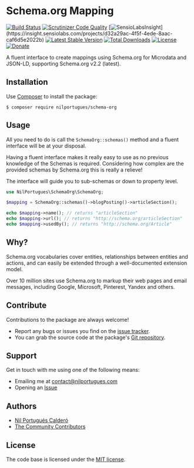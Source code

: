 # Schema.org Mapping

[![Build Status](https://travis-ci.org/nilportugues/php-schema.org-mapping.svg?branch=master)](https://travis-ci.org/nilportugues/php-schema.org-mapping)
[![Scrutinizer Code Quality](https://scrutinizer-ci.com/g/nilportugues/schema.org-mapping/badges/quality-score.png)](https://scrutinizer-ci.com/g/nilportugues/schema.org-mapping/?branch=master) [![SensioLabsInsight](https://insight.sensiolabs.com/projects/d32a29ac-4f5f-4ede-8aac-caf6d5e2022b/mini.png??)](https://insight.sensiolabs.com/projects/d32a29ac-4f5f-4ede-8aac-caf6d5e2022b) 
[![Latest Stable Version](https://poser.pugx.org/nilportugues/schema-org/v/stable)](https://packagist.org/packages/nilportugues/schema-org) 
[![Total Downloads](https://poser.pugx.org/nilportugues/schema-org/downloads)](https://packagist.org/packages/nilportugues/schema-org) 
[![License](https://poser.pugx.org/nilportugues/schema-org/license)](https://packagist.org/packages/nilportugues/schema-org) 
[![Donate](https://www.paypalobjects.com/en_US/i/btn/btn_donate_SM.gif)](https://paypal.me/nilportugues)

A fluent interface to create mappings using Schema.org for Microdata and JSON-LD, supporting Schema.org v2.2 (latest).

## Installation

Use [Composer](https://getcomposer.org) to install the package:

```
$ composer require nilportugues/schema-org
```

## Usage

All you need to do is call the `SchemaOrg::schemas()` method and a fluent interface will be at your disposal.

Having a fluent interface makes it really easy to use as no previous knowledge of the Schemas is required. Considering how complex are the provided schemas by Schema.org this is really a relieve!

The interface will guide you to sub-schemas or down to property level.

```php
use NilPortugues\SchemaOrg\SchemaOrg;

$mapping = SchemaOrg::schemas()->blogPosting()->articleSection();

echo $mapping->name(); // returns "articleSection"
echo $mapping->url(); // returns "http://schema.org/articleSection"
echo $mapping->usedBy(); // returns "http://schema.org/Article"
```


## Why?

Schema.org vocabularies cover entities, relationships between entities and actions, and can easily be extended through a well-documented extension model.

Over 10 million sites use Schema.org to markup their web pages and email messages, including Google, Microsoft, Pinterest, Yandex and others.



## Contribute

Contributions to the package are always welcome!

* Report any bugs or issues you find on the [issue tracker](https://github.com/nilportugues/schema.org-mapping/issues/new).
* You can grab the source code at the package's [Git repository](https://github.com/nilportugues/schema.org-mapping).


## Support

Get in touch with me using one of the following means:

 - Emailing me at <contact@nilportugues.com>
 - Opening an [Issue](https://github.com/nilportugues/schema.org-mapping/issues/new)

## Authors

* [Nil Portugués Calderó](http://nilportugues.com)
* [The Community Contributors](https://github.com/nilportugues/schema.org-mapping/graphs/contributors)


## License
The code base is licensed under the [MIT license](LICENSE).
